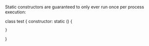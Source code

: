 Static constructors are guaranteed to only ever run once per process execution:

class test
{
	constructor: static ()
	{

	}
}